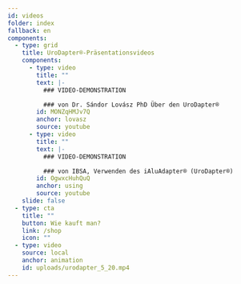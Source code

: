 ```yaml
---
id: videos
folder: index
fallback: en
components:
  - type: grid
    title: UroDapter®-Präsentationsvideos
    components:
      - type: video
        title: ""
        text: |-
          ### VIDEO-DEMONSTRATION

          ### von Dr. Sándor Lovász PhD Über den UroDapter®
        id: MONZqHMJv7Q
        anchor: lovasz
        source: youtube
      - type: video
        title: ""
        text: |-
          ### VIDEO-DEMONSTRATION

          ### von IBSA, Verwenden des iAluAdapter® (UroDapter®)
        id: OgwxcHuhQuQ
        anchor: using
        source: youtube
    slide: false
  - type: cta
    title: ""
    button: Wie kauft man?
    link: /shop
    icon: ""
  - type: video
    source: local
    anchor: animation
    id: uploads/urodapter_5_20.mp4
---
```

